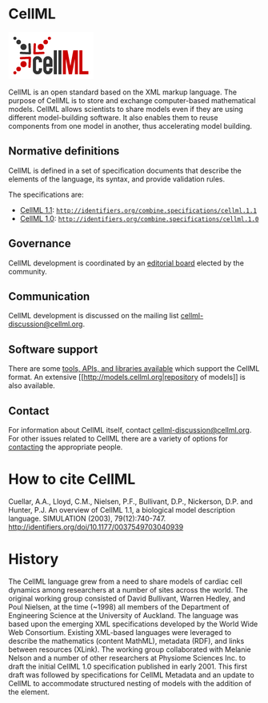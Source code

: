 # CellML
![CellML logo](./files/cellml-logo.png) 

CellML is an open standard based on the XML markup language. The purpose of CellML is to store and exchange computer-based mathematical models. CellML allows scientists to share models even if they are using different model-building software. It also enables them to reuse components from one model in another, thus accelerating model building.

## Normative definitions

CellML is defined in a set of specification documents that describe the elements of the language, its syntax, and provide validation rules.

The specifications are:

* [CellML 1.1](cellml.1.1.md): [`http://identifiers.org/combine.specifications/cellml.1.1`](http://identifiers.org/combine.specifications/cellml.1.1)
* [CellML 1.0](cellml.1.0.md): [`http://identifiers.org/combine.specifications/cellml.1.0`](http://identifiers.org/combine.specifications/cellml.1.0)

## Governance

CellML development is coordinated by an [editorial board](http://www.cellml.org/community/editorial_board) elected by the community.

## Communication

CellML development is discussed on the mailing list [cellml-discussion@cellml.org](http://lists.cellml.org/mailman/listinfo/cellml-discussion).

## Software support

There are some [tools, APIs, and libraries available](http://www.cellml.org/tools) which support the CellML format. An extensive [[http://models.cellml.org|repository of models]] is also available.

## Contact

For information about CellML itself, contact [cellml-discussion@cellml.org](http://lists.cellml.org/mailman/listinfo/cellml-discussion). For other issues related to CellML there are a variety of options for [contacting](http://www.cellml.org/about/contact) the appropriate people.

# How to cite CellML

Cuellar, A.A., Lloyd, C.M., Nielsen, P.F., Bullivant, D.P., Nickerson, D.P. and Hunter, P.J. An overview of CellML 1.1, a biological model description language. SIMULATION (2003), 79(12):740-747. http://identifiers.org/doi/10.1177/0037549703040939

# History

The CellML language grew from a need to share models of cardiac cell dynamics among researchers at a number of sites across the world. The original working group consisted of David Bullivant, Warren Hedley, and Poul Nielsen, at the time (~1998) all members of the Department of Engineering Science at the University of Auckland. The language was based upon the emerging XML specifications developed by the World Wide Web Consortium. Existing XML-based languages were leveraged to describe the mathematics (content MathML), metadata (RDF), and links between resources (XLink). The working group collaborated with Melanie Nelson and a number of other researchers at Physiome Sciences Inc. to draft the initial CellML 1.0 specification published in early 2001. This first draft was followed by specifications for CellML Metadata and an update to CellML to accommodate structured nesting of models with the addition of the <import> element.